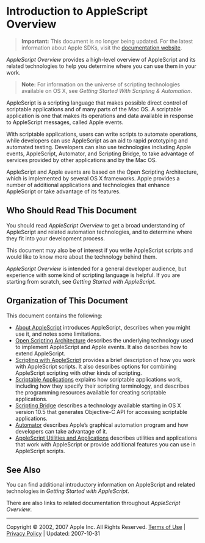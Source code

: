 # Introduction to AppleScript Overview

> **Important:** This document is no longer being updated. For the latest information about Apple SDKs, visit the [documentation website](https://developer.apple.com/documentation).

*AppleScript Overview* provides a high-level overview of AppleScript and its related technologies to help you determine where you can use them in your work.

> **Note:** For information on the universe of scripting technologies available on OS X, see *Getting Started With Scripting & Automation*.

AppleScript is a scripting language that makes possible direct control of scriptable applications and of many parts of the Mac OS. A scriptable application is one that makes its operations and data available in response to AppleScript messages, called Apple events.

With scriptable applications, users can write scripts to automate operations, while developers can use AppleScript as an aid to rapid prototyping and automated testing. Developers can also use technologies including Apple events, AppleScript, Automator, and Scripting Bridge, to take advantage of services provided by other applications and by the Mac OS.

AppleScript and Apple events are based on the Open Scripting Architecture, which is implemented by several OS X frameworks. Apple provides a number of additional applications and technologies that enhance AppleScript or take advantage of its features.

## Who Should Read This Document

You should read *AppleScript Overview* to get a broad understanding of AppleScript and related automation technologies, and to determine where they fit into your development process.

This document may also be of interest if you write AppleScript scripts and would like to know more about the technology behind them.

*AppleScript Overview* is intended for a general developer audience, but experience with some kind of scripting language is helpful. If you are starting from scratch, see *Getting Started with AppleScript*.

## Organization of This Document

This document contains the following:

* [About AppleScript](Concepts/ScriptingOnOSX.md#//apple_ref/doc/uid/20000032-BABEBGCF) introduces AppleScript, describes when you might use it, and notes some limitations.
* [Open Scripting Architecture](Concepts/osa.md#//apple_ref/doc/uid/TP40001571-BABEBGCF) describes the underlying technology used to implement AppleScript and Apple events. It also describes how to extend AppleScript.
* [Scripting with AppleScript](Concepts/work_with_as.md#//apple_ref/doc/uid/TP40001568-BABEBGCF) provides a brief description of how you work with AppleScript scripts. It also describes options for combining AppleScript scripting with other kinds of scripting.
* [Scriptable Applications](Concepts/scriptable_apps.md#//apple_ref/doc/uid/TP40001569-BABEBGCF) explains how scriptable applications work, including how they specify their scripting terminology, and describes the programming resources available for creating scriptable applications.
* [Scripting Bridge](Concepts/scripting_bridge.md#//apple_ref/doc/uid/TP40006467-SW1) describes a technology available starting in OS X version 10.5 that generates Objective-C API for accessing scriptable applications.
* [Automator](Concepts/automator.md#//apple_ref/doc/uid/TP40006469-SW1) describes Apple’s graphical automation program and how developers can take advantage of it.
* [AppleScript Utilities and Applications](Concepts/as_related_apps.md#//apple_ref/doc/uid/TP40001570-BABEBGCF) describes utilities and applications that work with AppleScript or provide additional features you can use in AppleScript scripts.

## See Also

You can find additional introductory information on AppleScript and related technologies in *Getting Started with AppleScript*.

There are also links to related documentation throughout *AppleScript Overview*.

  

---

Copyright © 2002, 2007 Apple Inc. All Rights Reserved. [Terms of Use](http://www.apple.com/legal/internet-services/terms/site.html) | [Privacy Policy](http://www.apple.com/privacy/) | Updated: 2007-10-31
